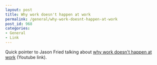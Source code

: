 ```yaml
---
layout: post
title: Why work doesn't happen at work
permalink: /general/why-work-doesnt-happen-at-work
post_id: 968
categories:
- General
- Link
---
```


Quick pointer to Jason Fried talking about [why work doesn't happen at work](http://youtu.be/5XD2kNopsUs) (Youtube link).
